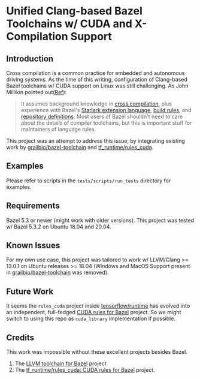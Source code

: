# Unified Clang-based Bazel Toolchains w/ CUDA and X-Compilation Support

## Introduction

Cross compilation is a common practice for embedded and autonomous driving systems.
As the time of this writing, configuration of Clang-based Bazel toolchains w/ CUDA
support on Linux was still challenging. As John Millikin pointed out([Ref](https://john-millikin.com/bazel-school/toolchains)):

> It assumes background knowledge in [cross compilation](https://en.wikipedia.org/wiki/Cross_compiler), plus experience with Bazel's [Starlark extension language](https://bazel.build/rules/language), [build rules](https://bazel.build/extending/rules), and [repository definitions](https://bazel.build/extending/repo). 
> Most users of Bazel shouldn't need to care about the details of compiler toolchains, but this is important stuff for maintainers of language rules.

This project was an attempt to address this issue, by integrating existing work by
[grailbio/bazel-toolchain](https://github.com/grailbio/bazel-toolchain) and [tf_runtime/rules_cuda](https://github.com/tensorflow/runtime/tree/master/third_party/rules_cuda). 


## Examples
Please refer to scripts in the `tests/scripts/run_tests` directory for examples.

## Requirements
Bazel 5.3 or newer (might work with older versions). This project was tested w/ Bazel 5.3.2 on Ubuntu 18.04 and 20.04.

## Known Issues

For my own use case, this project was tailored to work w/ LLVM/Clang >= 13.0.1 on Ubuntu releases >= 18.04 (Windows and MacOS
Support present in [grailbio/bazel-toolchain](https://github.com/grailbio/bazel-toolchain) was removed).

## Future Work
It seems the `rules_cuda` project inside [tensorflow/runtime](https://github.com/tensorflow/runtime/tree/master/third_party/rules_cuda) has evolved into an independent, full-fedged [CUDA rules for Bazel](https://github.com/bazel-contrib/rules_cuda) project.
So we might switch to using this repo as `cuda_library` implementation if possible.

## Credits

This work was impossible without these excellent projects besides Bazel.

1. The [LLVM toolchain for Bazel](https://github.com/grailbio/bazel-toolchain) project
2. The [tf_runtime/rules_cuda: CUDA rules for Bazel](https://github.com/tensorflow/runtime/tree/master/third_party/rules_cuda) project.
